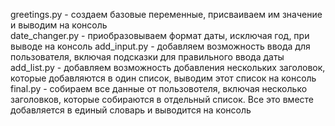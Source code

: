 greetings.py - создаем базовые переменные, присваиваем им значение и выводим на консоль  
date_changer.py  - приобразовываем формат даты, исключая год, при выводе на консоль
add_input.py - добавляем возможность ввода для пользователя, включая подсказки для правильного ввода даты
add_list.py - добавляем возможность добавления нескольких заголовок, которые добавляются в один список, выводим этот список на консоль
final.py - собираем все данные от пользовотеля, включая несколько заголовков, которые собираются в отдельный список. Все это вместе добавляется в единый словарь и выводится на консоль
